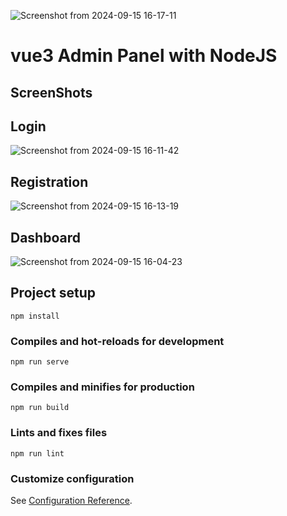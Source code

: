 ![Screenshot from 2024-09-15 16-17-11](https://github.com/user-attachments/assets/f1f7db3e-f488-4f80-8d62-77740e745429)
 # vue3 Admin Panel with NodeJS

## ScreenShots

## Login 
![Screenshot from 2024-09-15 16-11-42](https://github.com/user-attachments/assets/aac2c6f3-fe55-4ec0-adea-0f8be299ef6f)

## Registration
![Screenshot from 2024-09-15 16-13-19](https://github.com/user-attachments/assets/fb2330fa-e668-4876-93c3-f4d1d1b0334e)


## Dashboard
![Screenshot from 2024-09-15 16-04-23](https://github.com/user-attachments/assets/db0cadc3-620b-4e51-90db-353904e66b07)


## Project setup
```
npm install
```

### Compiles and hot-reloads for development
```
npm run serve
```

### Compiles and minifies for production
```
npm run build
```

### Lints and fixes files
```
npm run lint
```

### Customize configuration
See [Configuration Reference](https://cli.vuejs.org/config/).


